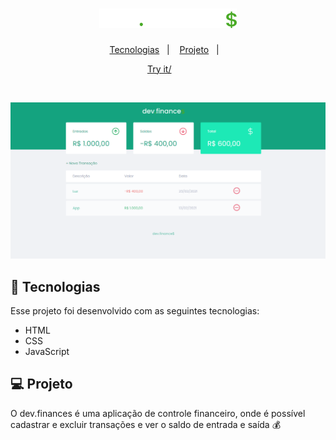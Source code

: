 <h1 align="center">
  <img alt="dev.finances" title="dev.finances" src="https://github.com/Ganiell/Finance/blob/master/assets/logo.svg" width="220px" />
</h1>

<p align="center">
  <a href="#-tecnologias">Tecnologias</a>&nbsp;&nbsp;&nbsp;|&nbsp;&nbsp;&nbsp;
  <a href="#-projeto">Projeto</a>&nbsp;&nbsp;&nbsp;|&nbsp;&nbsp;&nbsp;
</p>


<p align="center">
  <a href="https://ganiell.github.io/Finance/">Try it/</a>&nbsp;&nbsp;&nbsp; &nbsp;&nbsp;&nbsp;
</p>

<br>

<p align="center">
  <img alt="dev.finances" src="https://github.com/Ganiell/Finance/blob/master/assets/desktop.png" width="700px">
</p>

## 🚀 Tecnologias

Esse projeto foi desenvolvido com as seguintes tecnologias:

- HTML
- CSS
- JavaScript

## 💻 Projeto

O dev.finances é uma aplicação de controle financeiro, onde é possível cadastrar e excluir transações e ver o saldo de entrada e saída 💰
